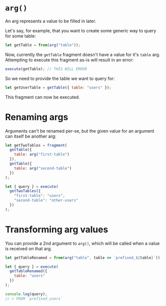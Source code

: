 # `arg()`

An arg represents a value to be filled in later.

Let's say, for example, that you want to create some generic way to query for some table:

```js
let getTable = from(arg("table"));
```

Now, currently the `getTable` fragment doesn't have a value for it's `table` arg. Attempting to execute this
fragment as-is will result in an error:

```js
execute(getTable); // THIS WILL ERROR
```

So we need to provide the table we want to query for:

```js
let getUserTable = getTable({ table: "users" });
```

This fragment can now be executed.

# Renaming args

Arguments can't be renamed per-se, but the given value for an argument can itself be another arg:

```js
let getTwoTables = fragment(
  getTable({
    table: arg("first-table")
  }),
  getTable({
    table: arg("second-table")
  })
);

let { query } = execute(
  getTwoTables({
    "first-table": "users",
    "second-table": "other-users"
  })
);
```

# Transforming arg values

You can provide a 2nd argument to `arg()`, which will be called when a value is received on that arg.

```js
let getTableRenamed = from(arg("table", table => `prefixed_${table}`));

let { query } = execute(
  getTableRenamed({
    table: "users"
  })
);

console.log(query);
// > FROM `prefixed_users`
```
